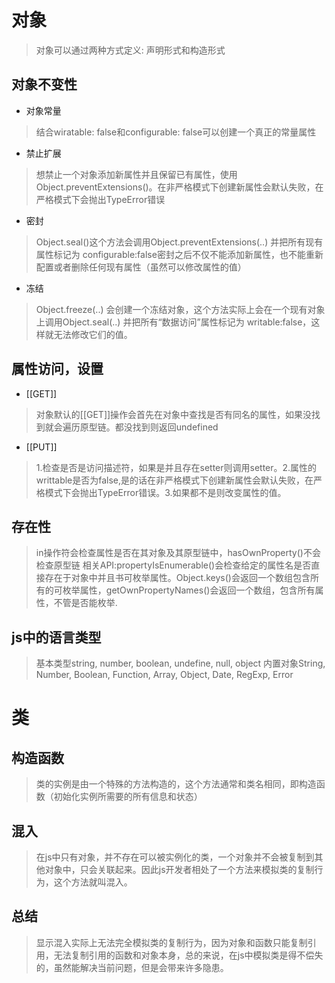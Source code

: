 # 对象
> 对象可以通过两种方式定义: 声明形式和构造形式

## 对象不变性
+ 对象常量
> 结合wiratable: false和configurable: false可以创建一个真正的常量属性
+ 禁止扩展
> 想禁止一个对象添加新属性并且保留已有属性，使用Object.preventExtensions()。在非严格模式下创建新属性会默认失败，在严格模式下会抛出TypeError错误
+ 密封
> Object.seal()这个方法会调用Object.preventExtensions(..) 并把所有现有属性标记为 configurable:false密封之后不仅不能添加新属性，也不能重新配置或者删除任何现有属性（虽然可以修改属性的值）
+ 冻结
> Object.freeze(..) 会创建一个冻结对象，这个方法实际上会在一个现有对象上调用Object.seal(..) 并把所有“数据访问”属性标记为 writable:false，这样就无法修改它们的值。

## 属性访问，设置
+ [[GET]]
> 对象默认的[[GET]]操作会首先在对象中查找是否有同名的属性，如果没找到就会遍历原型链。都没找到则返回undefined
+ [[PUT]]
> 1.检查是否是访问描述符，如果是并且存在setter则调用setter。2.属性的writtable是否为false,是的话在非严格模式下创建新属性会默认失败，在严格模式下会抛出TypeError错误。3.如果都不是则改变属性的值。

## 存在性
> in操作符会检查属性是否在其对象及其原型链中，hasOwnProperty()不会检查原型链
> 相关API:propertyIsEnumerable()会检查给定的属性名是否直接存在于对象中并且书可枚举属性。Object.keys()会返回一个数组包含所有的可枚举属性，getOwnPropertyNames()会返回一个数组，包含所有属性，不管是否能枚举.


## js中的语言类型
> 基本类型string, number, boolean, undefine, null, object 
> 内置对象String, Number, Boolean, Function, Array, Object, Date, RegExp, Error

# 类
## 构造函数
> 类的实例是由一个特殊的方法构造的，这个方法通常和类名相同，即构造函数（初始化实例所需要的所有信息和状态）

## 混入
> 在js中只有对象，并不存在可以被实例化的类，一个对象并不会被复制到其他对象中，只会关联起来。因此js开发者相处了一个方法来模拟类的复制行为，这个方法就叫混入。

## 总结
> 显示混入实际上无法完全模拟类的复制行为，因为对象和函数只能复制引用，无法复制引用的函数和对象本身，总的来说，在js中模拟类是得不偿失的，虽然能解决当前问题，但是会带来许多隐患。
